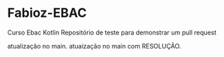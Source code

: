 # Fabioz-EBAC
Curso Ebac Kotlin
Repositório de teste para demonstrar um pull request

atualização no main.
atuaização no main com RESOLUÇÃO.
